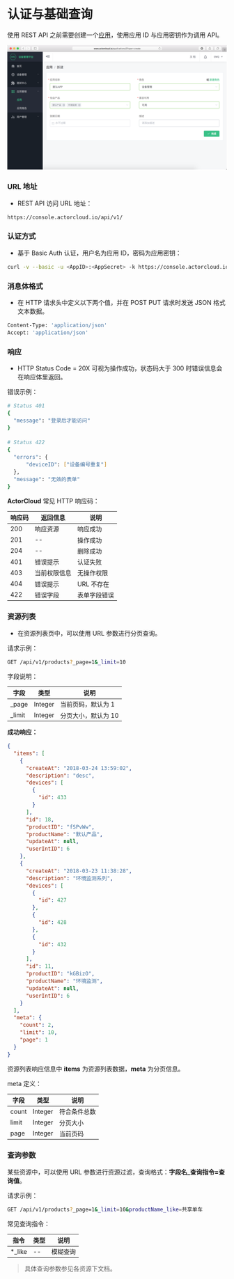 # 认证与基础查询

使用 REST API 之前需要创建一个[应用](../application/application.md)，使用应用 ID 与应用密钥作为调用 API。

![](/assets/app_create.png)


### URL 地址

- REST API 访问 URL 地址：
```bash
https://console.actorcloud.io/api/v1/
```

### 认证方式

- 基于 Basic Auth 认证，用户名为应用 ID，密码为应用密钥：
```bash
curl -v --basic -u <AppID>:<AppSecret> -k https://console.actorcloud.io/api/v1/overview/current_count
```

### 消息体格式

- 在 HTTP 请求头中定义以下两个值，并在 POST PUT 请求时发送 JSON 格式文本数据。
```bash
Content-Type: 'application/json'
Accept: 'application/json'
```

### 响应
- HTTP Status Code = 20X 可视为操作成功，状态码大于 300 时错误信息会在响应体里返回。

错误示例：
```bash
# Status 401
{
  "message": "登录后才能访问"
}

# Status 422
{
  "errors": { 
      "deviceID": ["设备编号重复"]
  },
  "message": "无效的表单"
}
```

**ActorCloud** 常见 HTTP 响应码：

| 响应码     | 返回信息  | 说明 |
| ------ | ----------- | ------- |      
| 200 | 响应资源 | 响应成功 |
| 201 | -- | 操作成功 |
| 204 | -- | 删除成功 |
| 401 | 错误提示 | 认证失败 |
| 403 | 当前权限信息 | 无操作权限 |
| 404 | 错误提示 | URL 不存在 |
| 422 | 错误字段 | 表单字段错误 |



### 资源列表

- 在资源列表页中，可以使用 URL 参数进行分页查询。

请求示例：

```bash
GET /api/v1/products?_page=1&_limit=10
```

字段说明：

| 字段     | 类型   | 说明          |
| ------ | --- | ----------- |
| _page  | Integer | 当前页码，默认为 1   |
| _limit | Integer | 分页大小，默认为 10 |


**成功响应：**

```json
{
  "items": [
    {
      "createAt": "2018-03-24 13:59:02",
      "description": "desc",
      "devices": [
        {
          "id": 433
        }
      ],
      "id": 18,
      "productID": "fSPvWw",
      "productName": "默认产品",
      "updateAt": null,
      "userIntID": 6
    },
    {
      "createAt": "2018-03-23 11:38:28",
      "description": "环境监测系列",
      "devices": [
        {
          "id": 427
        },
        {
          "id": 428
        },
        {
          "id": 432
        }
      ],
      "id": 11,
      "productID": "kGBizO",
      "productName": "环境监测",
      "updateAt": null,
      "userIntID": 6
    }
  ],
  "meta": {
    "count": 2,
    "limit": 10,
    "page": 1
  }
}
```
资源列表响应信息中 **items** 为资源列表数据，**meta** 为分页信息。

meta 定义：

| 字段     | 类型   | 说明          |
| ------ | --- | ----------- |
| count  | Integer | 符合条件总数   |
| limit | Integer | 分页大小 |
| page | Integer | 当前页码 |


### 查询参数
某些资源中，可以使用 URL 参数进行资源过滤，查询格式：**字段名_查询指令=查询值**。

请求示例：

```bash
GET /api/v1/products?_page=1&_limit=10&productName_like=共享单车
```
常见查询指令：

| 指令     | 类型   | 说明          |
| ------ | --- | ----------- |
| *_like  | -- | 模糊查询   |

> 具体查询参数参见各资源下文档。

